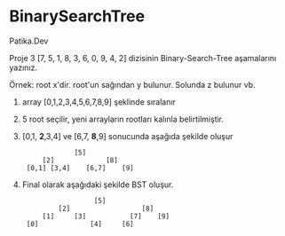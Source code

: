 # BinarySearchTree
Patika.Dev

Proje 3
[7, 5, 1, 8, 3, 6, 0, 9, 4, 2] dizisinin Binary-Search-Tree aşamalarını yazınız.

Örnek: root x'dir. root'un sağından y bulunur. Solunda z bulunur vb.

1. array [0,1,2,3,4,5,6,7,8,9] şeklinde sıralanır
2. 5 root seçilir, yeni arrayların rootları kalınla belirtilmiştir.
3. [0,1, **2**,3,4] ve [6,7, **8**,9] sonucunda aşağıda şekilde oluşur

                    [5]
            [2]             [8]
        [0,1] [3,4]    [6,7]    [9]
  
4. Final olarak aşağıdaki şekilde BST oluşur.

                         [5]
                [2]                  [8]
            [1]     [3]           [7]    [9]
        [0]             [4]     [6]
